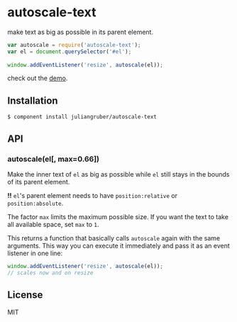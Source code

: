 # autoscale-text

  make text as big as possible in its parent element.

```js
var autoscale = require('autoscale-text');
var el = document.querySelector('#el');
  
window.addEventListener('resize', autoscale(el));
```
  
  check out the [demo](http://juliangruber.github.com/autoscale-text).

## Installation

    $ component install juliangruber/autoscale-text

## API

### autoscale(el[, max=0.66])

  Make the inner text of `el` as big as possible while `el` still stays in the
  bounds of its parent element.
  
  **!!** `el`'s parent element needs to have `position:relative` or
  `position:absolute`. 
  
  The factor `max` limits the maximum possible size. If you want the text to
  take all available space, set `max` to `1`.
  
  This returns a function that basically calls `autoscale` again with the same
  arguments. This way you can execute it immediately and pass it as an event
  listener in one line:
  
```js
window.addEventListener('resize', autoscale(el));
// scales now and on resize
```

## License

  MIT
